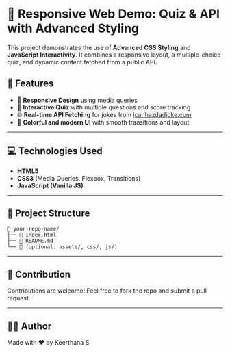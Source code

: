 # 🎨 Responsive Web Demo: Quiz & API with Advanced Styling

This project demonstrates the use of **Advanced CSS Styling** and **JavaScript Interactivity**. It combines a responsive layout, a multiple-choice quiz, and dynamic content fetched from a public API.

## 🚀 Features

- 📱 **Responsive Design** using media queries
- 🧠 **Interactive Quiz** with multiple questions and score tracking
- 🌐 **Real-time API Fetching** for jokes from [icanhazdadjoke.com](https://icanhazdadjoke.com)
- 🎨 **Colorful and modern UI** with smooth transitions and layout

---

## 💻 Technologies Used

- **HTML5**
- **CSS3** (Media Queries, Flexbox, Transitions)
- **JavaScript (Vanilla JS)**

---


## 📂 Project Structure

```
📁 your-repo-name/
├── 📄 index.html
├── 📄 README.md
└── 📁 (optional: assets/, css/, js/)
```

---

## 🤝 Contribution

Contributions are welcome! Feel free to fork the repo and submit a pull request.

---


## 🙋‍♂️ Author

Made with ❤️ by Keerthana S

```

